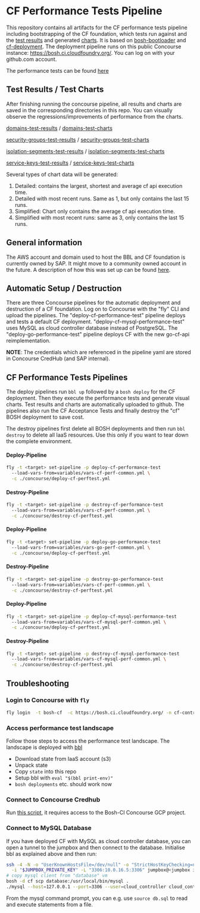 # CF Performance Tests Pipeline

This repository contains all artifacts for the CF performance tests pipeline including bootstrapping of the CF foundation, which tests run against and the [test results](test-results) and generated [charts](test-charts). It is based on [bosh-bootloader](https://github.com/cloudfoundry/bosh-bootloader) and [cf-deployment](https://github.com/cloudfoundry/cf-deployment). The deployment pipeline runs on this public Concourse instance: https://bosh.ci.cloudfoundry.org/. You can log on with your github.com account.

The performance tests can be found [here](https://github.com/cloudfoundry/cf-performance-tests)

## Test Results / Test Charts

After finishing running the concourse pipeline, all results and charts are saved in the corresponding directories in this repo. You can visually observe the regressions/improvements of performance from the charts.

[domains-test-results](test-results/domains-test-results/v1/) / [domains-test-charts](test-charts/domains-test-results/v1/)

[security-groups-test-results](test-results/security-groups-test-results/v1) / [security-groups-test-charts](test-charts/security-groups-test-results/v1/)

[isolation-segments-test-results](test-results/isolation-segments-test-results/v1/) / [isolation-segments-test-charts](test-charts/isolation-segments-test-results/v1/)

[service-keys-test-results](test-results/service-keys-test-results/v1/) / [service-keys-test-charts](test-charts/service-keys-test-results/v1/)

Several types of chart data will be generated:

1. Detailed: contains the largest, shortest and average cf api execution time.
2. Detailed with most recent runs. Same as 1, but only contains the last 15 runs.
3. Simplified: Chart only contains the average cf api execution time.
4. Simplified with most recent runs: same as 3, only contains the last 15 runs.

## General information
The AWS account and domain used to host the BBL and CF foundation is currently owned by SAP. It might move to a community owned account in the future. A description of how this was set up can be found [here](docs/manual-setup.md).

## Automatic Setup / Destruction

There are three Concourse pipelines for the automatic deployment and destruction of a CF foundation. Log on to Concourse with the "fly" CLI and upload the pipelines. The "deploy-cf-performance-test" pipeline deploys and tests a default CF deployment. "deploy-cf-mysql-performance-test" uses MySQL as cloud controller database instead of PostgreSQL. The "deploy-go-performance-test" pipeline deploys CF with the new go-cf-api reimplementation.

**NOTE**: The credentials which are referenced in the pipeline yaml are stored in Concourse CredHub (and SAP internal).

## CF Performance Tests Pipelines

The deploy pipelines run `bbl up` followed by a `bosh deploy` for the CF deployment. Then they execute the performance tests and generate visual charts. Test results and charts are automatically uploaded to github. The pipelines also run the CF Acceptance Tests and finally destroy the "cf" BOSH deployment to save cost.

The destroy pipelines first delete all BOSH deployments and then run `bbl destroy` to delete all IaaS resources. Use this only if you want to tear down the complete environment.


#### Deploy-Pipeline
```bash
fly -t <target> set-pipeline -p deploy-cf-performance-test
  --load-vars-from=variables/vars-cf-perf-common.yml \
  -c ./concourse/deploy-cf-perftest.yml
```
#### Destroy-Pipeline
```bash
fly -t <target> set-pipeline -p destroy-cf-performance-test
  --load-vars-from=variables/vars-cf-perf-common.yml \
  -c ./concourse/destroy-cf-perftest.yml
```


#### Deploy-Pipeline
```bash
fly -t <target> set-pipeline -p deploy-go-performance-test
  --load-vars-from=variables/vars-go-perf-common.yml \
  -c ./concourse/deploy-cf-perftest.yml
```

#### Destroy-Pipeline
```bash
fly -t <target> set-pipeline -p destroy-go-performance-test
  --load-vars-from=variables/vars-cf-perf-common.yml \
  -c ./concourse/destroy-cf-perftest.yml
```


#### Deploy-Pipeline
```bash
fly -t <target> set-pipeline -p deploy-cf-mysql-performance-test
  --load-vars-from=variables/vars-cf-mysql-perf-common.yml \
  -c ./concourse/deploy-cf-perftest.yml
```

#### Destroy-Pipeline
```bash
fly -t <target> set-pipeline -p destroy-cf-mysql-performance-test
  --load-vars-from=variables/vars-cf-mysql-perf-common.yml \
  -c ./concourse/destroy-cf-perftest.yml
```

## Troubleshooting
### Login to Concourse with `fly`
```bash
fly login  -t bosh-cf  -c https://bosh.ci.cloudfoundry.org/ -n cf-controlplane
```

### Access performance test landscape
Follow those steps to access the performance test landscape. The landscape is deployed with [bbl](https://github.com/cloudfoundry/bosh-bootloader) 
- Download state from IaaS account (s3)
- Unpack state
- Copy `state` into this repo
- Setup bbl with `eval "$(bbl print-env)"`
- `bosh deployments` etc. should work now

### Connect to Concourse Credhub
Run [this script](https://github.com/cloudfoundry/bosh-community-stemcell-ci-infra/blob/main/start-credhub-cli.sh), it requires access to the Bosh-CI Concourse GCP project.

### Connect to MySQL Database
If you have deployed CF with MySQL as cloud controller database, you can open a tunnel to the jumpbox and then connect to the database. Initialise bbl as explained above and then run:
```bash
ssh -4 -N -o "UserKnownHostsFile=/dev/null" -o "StrictHostKeyChecking=no" -o "ServerAliveInterval=30" -o "ServerAliveCountMax=10" -o "IPQoS=throughput" \
  -i "$JUMPBOX_PRIVATE_KEY" -L "3306:10.0.16.5:3306" jumpbox@<jumpbox ip from $BOSH_ALL_PROXY> &
# copy mysql client from "database" vm
bosh -d cf scp database:/usr/local/bin/mysql .
./mysql --host=127.0.0.1 --port=3306 --user=cloud_controller cloud_controller --password=<cc_database_password from credhub>
```
From the mysql command prompt, you can e.g. use `source db.sql` to read and execute statements from a file.
